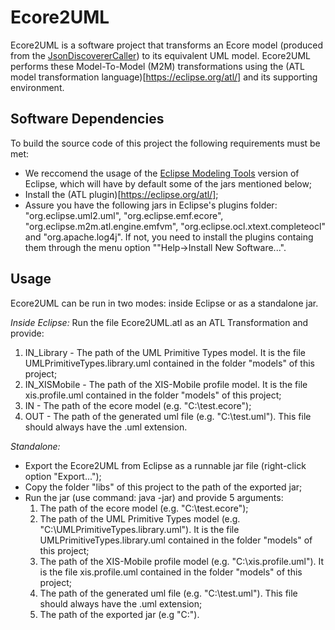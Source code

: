 # Ecore2UML
Ecore2UML is a software project that transforms an Ecore model (produced from the [JsonDiscovererCaller](https://github.com/MDDLingo/xis-bigdata/tree/master/JsonDiscovererCaller)) to its equivalent UML model.
Ecore2UML performs these Model-To-Model (M2M) transformations using the (ATL model transformation language)[https://eclipse.org/atl/] and its supporting environment.

## Software Dependencies
To build the source code of this project the following requirements must be met:

  - We reccomend the usage of the [Eclipse Modeling Tools](http://www.eclipse.org/downloads/packages/eclipse-modeling-tools/mars1]) version of Eclipse, which will have by default some of the jars mentioned below;
  - Install the (ATL plugin)[https://eclipse.org/atl/];
  - Assure you have the following jars in Eclipse's plugins folder: "org.eclipse.uml2.uml", "org.eclipse.emf.ecore", "org.eclipse.m2m.atl.engine.emfvm", "org.eclipse.ocl.xtext.completeocl" and "org.apache.log4j". If not, you need to install the plugins containg them through the menu option ""Help->Install New Software...".
  
## Usage
Ecore2UML can be run in two modes: inside Eclipse or as a standalone jar.

*Inside Eclipse:*
Run the file Ecore2UML.atl as an ATL Transformation and provide:
  1. IN_Library - The path of the UML Primitive Types model. It is the file UMLPrimitiveTypes.library.uml contained in the folder "models" of this project;
  2. IN_XISMobile - The path of the XIS-Mobile profile model. It is the file xis.profile.uml contained in the folder "models" of this project;
  3. IN - The path of the ecore model (e.g. "C:\test.ecore");
  4. OUT - The path of the generated uml file (e.g. "C:\test.uml"). This file should always have the .uml extension.

*Standalone:*
- Export the Ecore2UML from Eclipse as a runnable jar file (right-click option "Export...");
- Copy the folder "libs" of this project to the path of the exported jar;
- Run the jar (use command: java -jar) and provide 5 arguments:
    1. The path of the ecore model (e.g. "C:\test.ecore");
    2. The path of the UML Primitive Types model (e.g. "C:\UMLPrimitiveTypes.library.uml"). It is the file UMLPrimitiveTypes.library.uml contained in the folder "models" of this project;
    3. The path of the XIS-Mobile profile model (e.g. "C:\xis.profile.uml"). It is the file xis.profile.uml contained in the folder "models" of this project;
    4. The path of the generated uml file (e.g. "C:\test.uml"). This file should always have the .uml extension;
    5. The path of the exported jar (e.g "C:\").